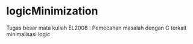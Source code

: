 # logicMinimization
Tugas besar mata kuliah EL2008 : Pemecahan masalah dengan C terkait minimalisasi logic
